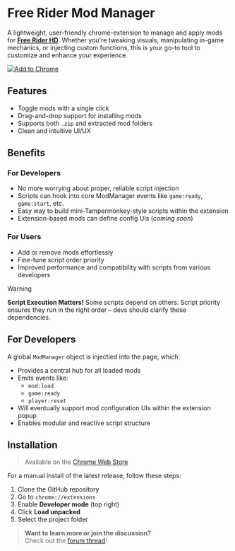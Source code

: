 # Free Rider Mod Manager
A lightweight, user-friendly chrome-extension to manage and apply mods for [**Free Rider HD**](https://en.wikipedia.org/wiki/Free_Rider_HD). Whether you're tweaking visuals, manipulating in-game mechanics, or injecting custom functions, this is your go-to tool to customize and enhance your experience.

[![Add to Chrome](https://img.shields.io/badge/Add%20to%20Chrome-blue?logo=googlechrome&logoColor=white)](https://chrome.google.com/webstore/detail/ibipiaipelijncmejpfindopakhdhaco)

## Features
- Toggle mods with a single click
- Drag-and-drop support for installing mods
- Supports both `.zip` and extracted mod folders
- Clean and intuitive UI/UX

## Benefits
### For Developers
- No more worrying about proper, reliable script injection
- Scripts can hook into core ModManager events like `game:ready`, `game:start`, etc.
- Easy way to build mini-Tampermonkey-style scripts within the extension
- Extension-based mods can define config UIs (*coming soon*)
### For Users
- Add or remove mods effortlessly
- Fine-tune script order priority
- Improved performance and compatibility with scripts from various developers

> [!WARNING]
> **Script Execution Matters!**
> Some scripts depend on others. Script priority ensures they run in the right order – devs should clarify these dependencies.

## For Developers
A global `ModManager` object is injectied into the page, which:
- Provides a central hub for all loaded mods
- Emits events like:
	- `mod:load`
	- `game:ready`
	- `player:reset`
- Will eventually support mod configuration UIs within the extension popup
- Enables modular and reactive script structure

## Installation
> Available on the [Chrome Web Store](https://chrome.google.com/webstore/detail/ibipiaipelijncmejpfindopakhdhaco)

For a manual install of the latest release, follow these steps:
1. Clone the GitHub repository
2. Go to `chrome://extensions`
3. Enable **Developer mode** (top right)
4. Click **Load unpacked**
5. Select the project folder

> **Want to learn more or join the discussion?**  
> Check out the [forum thread](https://community.freeriderhd.com/threads/free-rider-mod-manager.14961/)!